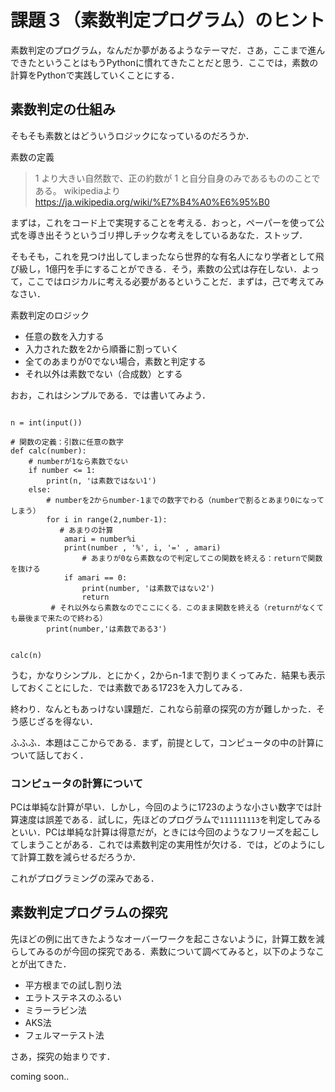 # 課題３（素数判定プログラム）のヒント
素数判定のプログラム，なんだか夢があるようなテーマだ．さあ，ここまで進んできたということはもうPythonに慣れてきたことだと思う．ここでは，素数の計算をPythonで実践していくことにする．


## 素数判定の仕組み
そもそも素数とはどういうロジックになっているのだろうか．

素数の定義
> 1 より大きい自然数で、正の約数が 1 と自分自身のみであるもののことである。
> wikipediaより
> https://ja.wikipedia.org/wiki/%E7%B4%A0%E6%95%B0

まずは，これをコード上で実現することを考える．おっと，ペーパーを使って公式を導き出そうというゴリ押しチックな考えをしているあなた．ストップ．

そもそも，これを見つけ出してしまったなら世界的な有名人になり学者として飛び級し，1億円を手にすることができる．そう，素数の公式は存在しない．よって，ここではロジカルに考える必要があるということだ．まずは，己で考えてみなさい．

素数判定のロジック
- 任意の数を入力する
- 入力された数を2から順番に割っていく
- 全てのあまりが0でない場合，素数と判定する
- それ以外は素数でない（合成数）とする

おお，これはシンプルである．では書いてみよう．

```

n = int(input())

# 関数の定義：引数に任意の数字
def calc(number):
    # numberが1なら素数でない
    if number <= 1:
        print(n, 'は素数ではない1')
    else:
        # numberを2からnumber-1までの数字でわる（numberで割るとあまり0になってしまう）
        for i in range(2,number-1):
           # あまりの計算
            amari = number%i
            print(number , '%', i, '=' , amari)
            	# あまりが0なら素数なので判定してこの関数を終える：returnで関数を抜ける
            if amari == 0:
                print(number, 'は素数ではない2')
                return
         # それ以外なら素数なのでここにくる．このまま関数を終える（returnがなくても最後まで来たので終わる）
        print(number,'は素数である3')


calc(n)

```

うむ，かなりシンプル．とにかく，2からn-1まで割りまくってみた．結果も表示しておくことにした．では素数である1723を入力してみる．

終わり．なんともあっけない課題だ．これなら前章の探究の方が難しかった．そう感じざるを得ない．

ふふふ．本題はここからである．まず，前提として，コンピュータの中の計算について話しておく．

### コンピュータの計算について
PCは単純な計算が早い．しかし，今回のように1723のような小さい数字では計算速度は誤差である．試しに，先ほどのプログラムで`111111113`を判定してみるといい．PCは単純な計算は得意だが，ときには今回のようなフリーズを起こしてしまうことがある．これでは素数判定の実用性が欠ける．では，どのようにして計算工数を減らせるだろうか．

これがプログラミングの深みである．


## 素数判定プログラムの探究
先ほどの例に出てきたようなオーバーワークを起こさないように，計算工数を減らしてみるのが今回の探究である．素数について調べてみると，以下のようなことが出てきた．

- 平方根までの試し割り法
- エラトステネスのふるい
- ミラーラビン法
- AKS法
- フェルマーテスト法

さあ，探究の始まりです．

coming soon..
